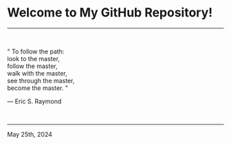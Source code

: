 # Welcome to My GitHub Repository!

---

<br>

" To follow the path:\
    look to the master,\
    follow the master,\
    walk with the master,\
    see through the master,\
    become the master. "

―  Eric S. Raymond
 
</br>

---
May 25th, 2024
